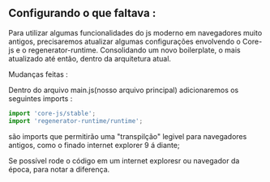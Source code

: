 ## Configurando o que faltava :

Para utilizar algumas funcionalidades do js moderno em navegadores muito antigos, precisaremos atualizar algumas configurações envolvendo o Core-js e o regenerator-runtime. Consolidando um novo boilerplate, o mais atualizado até então, dentro da arquitetura atual.

Mudanças feitas :

Dentro do arquivo main.js(nosso arquivo principal) adicionaremos os seguintes imports :

~~~javascript
import 'core-js/stable';
import 'regenerator-runtime/runtime';
~~~

são imports que permitirão uma "transpilção" legivel para navegadores antigos, como o finado internet explorer 9 á diante;

Se possível rode o código em um internet exploresr ou navegador da época, para notar a diferença.
